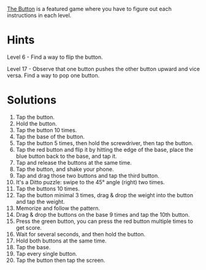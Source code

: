 [The Button](https://fancade.page.link/JmpY) is a featured game where you have to figure out each instructions in each level.

# Hints

Level 6 - Find a way to flip the button.

Level 17 - Observe that one button pushes the other button upward and vice versa. Find a way to pop one button.

# Solutions

1. Tap the button.
2. Hold the button.
3. Tap the button 10 times.
4. Tap the base of the button.
5. Tap the button 5 times, then hold the screwdriver, then tap the button.
6. Tap the red button and flip it by hitting the edge of the base, place the blue button back to the base, and tap it.
7. Tap and release the buttons at the same time.
8. Tap the button, and shake your phone.
9. Tap and drag those two buttons and tap the third button.
10. It's a Ditto puzzle: swipe to the 45° angle (right) two times.
11. Tap the buttons 10 times.
12. Tap the button minimal 3 times, drag & drop the weight into the button and tap the weight.
13. Memorize and follow the pattern.
14. Drag & drop the buttons on the base 9 times and tap the 10th button.
15. Press the green button, you can press the red button multiple times to get score.
16. Wait for several seconds, and then hold the button.
17. Hold both buttons at the same time.
18. Tap the base.
19. Tap every single button.
20. Tap the button then tap the screen.